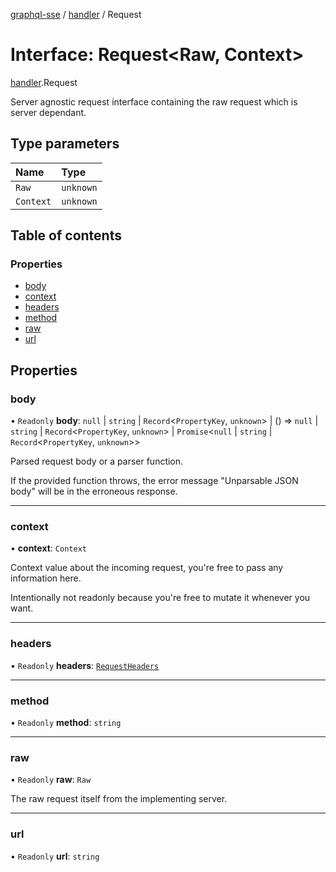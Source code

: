 [graphql-sse](../README.md) / [handler](../modules/handler.md) / Request

# Interface: Request<Raw, Context\>

[handler](../modules/handler.md).Request

Server agnostic request interface containing the raw request
which is server dependant.

## Type parameters

| Name | Type |
| :------ | :------ |
| `Raw` | `unknown` |
| `Context` | `unknown` |

## Table of contents

### Properties

- [body](handler.Request.md#body)
- [context](handler.Request.md#context)
- [headers](handler.Request.md#headers)
- [method](handler.Request.md#method)
- [raw](handler.Request.md#raw)
- [url](handler.Request.md#url)

## Properties

### body

• `Readonly` **body**: ``null`` \| `string` \| `Record`<`PropertyKey`, `unknown`\> \| () => ``null`` \| `string` \| `Record`<`PropertyKey`, `unknown`\> \| `Promise`<``null`` \| `string` \| `Record`<`PropertyKey`, `unknown`\>\>

Parsed request body or a parser function.

If the provided function throws, the error message "Unparsable JSON body" will
be in the erroneous response.

___

### context

• **context**: `Context`

Context value about the incoming request, you're free to pass any information here.

Intentionally not readonly because you're free to mutate it whenever you want.

___

### headers

• `Readonly` **headers**: [`RequestHeaders`](../modules/handler.md#requestheaders)

___

### method

• `Readonly` **method**: `string`

___

### raw

• `Readonly` **raw**: `Raw`

The raw request itself from the implementing server.

___

### url

• `Readonly` **url**: `string`

